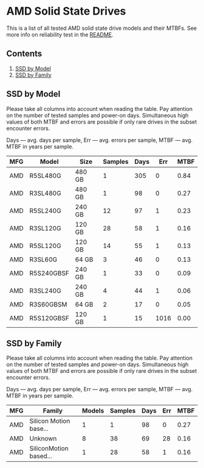 AMD Solid State Drives
======================

This is a list of all tested AMD solid state drive models and their MTBFs. See
more info on reliability test in the [README](https://github.com/linuxhw/SMART).

Contents
--------

1. [ SSD by Model  ](#ssd-by-model)
2. [ SSD by Family ](#ssd-by-family)

SSD by Model
------------

Please take all columns into account when reading the table. Pay attention on the
number of tested samples and power-on days. Simultaneous high values of both MTBF
and errors are possible if only rare drives in the subset encounter errors.

Days — avg. days per sample,
Err  — avg. errors per sample,
MTBF — avg. MTBF in years per sample.

| MFG       | Model              | Size   | Samples | Days  | Err   | MTBF   |
|-----------|--------------------|--------|---------|-------|-------|--------|
| AMD       | R5SL480G           | 480 GB | 1       | 305   | 0     | 0.84   |
| AMD       | R3SL480G           | 480 GB | 1       | 98    | 0     | 0.27   |
| AMD       | R5SL240G           | 240 GB | 12      | 97    | 1     | 0.23   |
| AMD       | R3SL120G           | 120 GB | 28      | 58    | 1     | 0.16   |
| AMD       | R5SL120G           | 120 GB | 14      | 55    | 1     | 0.13   |
| AMD       | R3SL60G            | 64 GB  | 3       | 46    | 0     | 0.13   |
| AMD       | R5S240GBSF         | 240 GB | 1       | 33    | 0     | 0.09   |
| AMD       | R3SL240G           | 240 GB | 4       | 44    | 1     | 0.06   |
| AMD       | R3S60GBSM          | 64 GB  | 2       | 17    | 0     | 0.05   |
| AMD       | R5S120GBSF         | 120 GB | 1       | 15    | 1016  | 0.00   |

SSD by Family
-------------

Please take all columns into account when reading the table. Pay attention on the
number of tested samples and power-on days. Simultaneous high values of both MTBF
and errors are possible if only rare drives in the subset encounter errors.

Days — avg. days per sample,
Err  — avg. errors per sample,
MTBF — avg. MTBF in years per sample.

| MFG       | Family                 | Models | Samples | Days  | Err   | MTBF   |
|-----------|------------------------|--------|---------|-------|-------|--------|
| AMD       | Silicon Motion base... | 1      | 1       | 98    | 0     | 0.27   |
| AMD       | Unknown                | 8      | 38      | 69    | 28    | 0.16   |
| AMD       | SiliconMotion based... | 1      | 28      | 58    | 1     | 0.16   |
